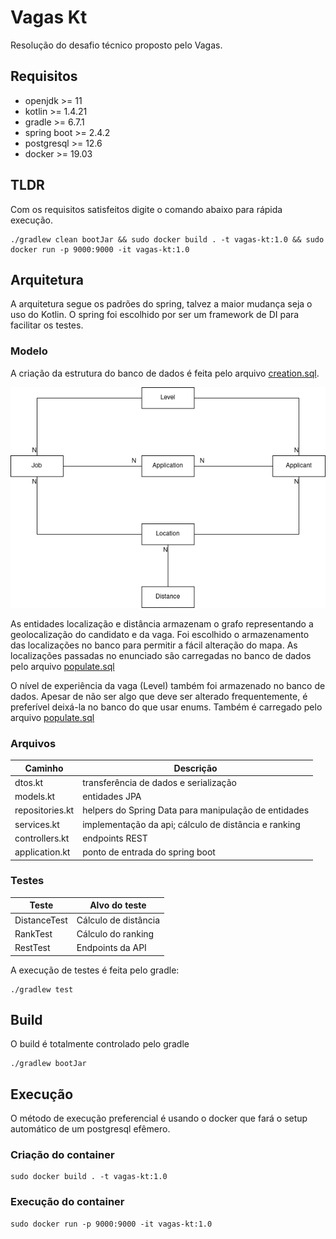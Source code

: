 # Vagas Kt

Resolução do desafio técnico proposto pelo Vagas. 

## Requisitos

* openjdk >= 11
* kotlin >= 1.4.21
* gradle >= 6.7.1
* spring boot >= 2.4.2
* postgresql >= 12.6
* docker >= 19.03

## TLDR

Com os requisitos satisfeitos digite o comando abaixo para rápida execução.

    ./gradlew clean bootJar && sudo docker build . -t vagas-kt:1.0 && sudo docker run -p 9000:9000 -it vagas-kt:1.0

## Arquitetura

A arquitetura segue os padrões do spring, talvez a maior mudança seja o uso do Kotlin.
O spring foi escolhido por ser um framework de DI para facilitar os testes.

### Modelo

A criação da estrutura do banco de dados é feita pelo arquivo [creation.sql](scripts/creation.sql).

![Banco de dados](images/DB.png)

As entidades localização e distância armazenam o grafo representando a geolocalização do candidato e
da vaga. Foi escolhido o armazenamento das localizações no banco para permitir a fácil alteração do mapa. As localizações passadas
no enunciado são carregadas no banco de dados pelo arquivo [populate.sql](scripts/populate.sql)

O nível de experiência da vaga (Level) também foi armazenado no banco de dados. Apesar de não ser algo
que deve ser alterado frequentemente, é preferível deixá-la no banco do que usar enums. Também é carregado
pelo arquivo [populate.sql](scripts/populate.sql)

### Arquivos

Caminho | Descrição
--------|-----------
dtos.kt | transferência de dados e serialização
models.kt | entidades JPA
repositories.kt | helpers do Spring Data para manipulação de entidades
services.kt | implementação da api; cálculo de distância e ranking
controllers.kt | endpoints REST
application.kt | ponto de entrada do spring boot

### Testes

Teste | Alvo do teste
------|-------
DistanceTest | Cálculo de distância
RankTest | Cálculo do ranking
RestTest | Endpoints da API

A execução de testes é feita pelo gradle:

    ./gradlew test

## Build

O build é totalmente controlado pelo gradle

    ./gradlew bootJar

## Execução

O método de execução preferencial é usando o docker que fará o setup automático de
um postgresql efêmero.

### Criação do container

    sudo docker build . -t vagas-kt:1.0

### Execução do container

    sudo docker run -p 9000:9000 -it vagas-kt:1.0


